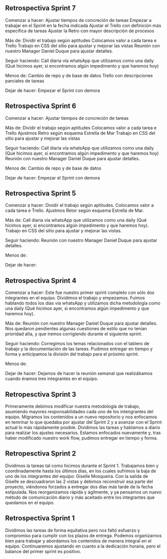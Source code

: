 ## Retrospectiva Sprint 7
Comenzar a hacer:
Ajustar tiempos de concreción de tareas
Empezar a trabajar en el Sprint en la fecha indicada
Ajustar el Trello con definición más específica de tareas
Ajustar la Retro con mayor descripción de procesos 

Más de: 
Dividir el trabajo según aptitudes
Colocamos valor a cada tarea e Trello
Trabajo en CSS del sitio para ajustar y mejorar las vistas
Reunión con nuestro Manager Daniel Duque para ajustar detalles.

Seguir haciendo: 
Call diaria vía whatsApp que utilizamos como una daily (Qué hicimos ayer, si encontramos algún impedimento y que haremos hoy) 

Menos de:
Cambio de repo y de base de datos
Trello con descripciones parciales de tareas

Dejar de hacer: 
Empezar el Sprint con demora


## Retrospectiva Sprint 6
Comenzar a hacer:
Ajustar tiempos de concreción de tareas

Más de: 
Dividir el trabajo según aptitudes
Colocamos valor a cada tarea e Trello
Ajustmos Retro según esquema Estrella de Mar
Trabajo en CSS del sitio para ajustar y mejorar las vistas

Seguir haciendo: 
Call diaria vía whatsApp que utilizamos como una daily (Qué hicimos ayer, si encontramos algún impedimento y que haremos hoy) 
Reunión con nuestro Manager Daniel Duque para ajustar detalles. 

Menos de:
Cambio de repo y de base de datos

Dejar de hacer: 
Empezar el Sprint con demora


## Retrospectiva Sprint 5
Comenzar a hacer: Dividir el trabajo según aptitudes. Colocamos valor a cada tarea e Trello. Ajustmos Retor según esquema Estrella de Mar. 

Más de: Call diaria vía whatsApp que utilizamos como una daily (Qué hicimos ayer, si encontramos algún impedimento y que haremos hoy). Trabajo en CSS del sitio para ajustar y mejorar las vistas.

Seguir haciendo: Reunión con nuestro Manager Daniel Duque para ajustar detalles. 

Menos de:

Dejar de hacer: 


## Retrospectiva Sprint 4
Comenzar a hacer: Este fue nuestro primer sprint completo con sólo dos integrantes en el equipo. Dividimos el trabajo y empezamos. Fuimos hablando todos los días vía whatsApp y utilizamos dicha metodología como una daily (Qué hicimos ayer, si encontramos algún impedimento y que haremos hoy). 

Más de: Reunión con nuestro Manager Daniel Duque para ajustar detalles. Nos quedaron pendientes algunas cuestiones de estilo que no tenían prioridad alta, y que iremos corrigiendo durante el siguiente sprint.

Seguir haciendo: Corregimos los temas relacionados con el tablero de trabajo y la documentación de las tareas. Pudimos entregar en tiempo y forma y anticipamos la división del trabajo para el próximo sprint.

Menos de:

Dejar de hacer: Dejamos de hacer la reunión semanal que realizábamos cuando éramos tres integrantes en el equipo.


## Retropesctiva Sprint 3
Primeramente debimos modificar nuestra metodología de trabajo, asumiendo mayores responsabilidades cada uno de los intengrantes del equipo. Migramos los contenidos a un nuevo repositorio y nos enfocamos en temrinar lo que quedaba por ajustar del Sprint 2 y a avanzar con el Sprint actual lo más rápidamente posible. Dividimos las tareas y hablamos a diario para realizar los ajustes necesarios. Estamos enfocados nuevamente y, tras haber modificado nuestro work flow, pudimos entregar en tiempo y forma.


## Retropesctiva Sprint 2
Dividimos la tareas tal como hicimos durante el Sprint 1. Trabajamos bien y coordinadamente hasta los últimos días, en los cuales sufrimos la baja de uno de los integrantes del equipo: Giselle Mosqueira. Con la salida de Giselle se descuadraron las 2 vistas y debimos reconstruir esa parte del proyecto, viéndonos forzados a entregar dos días más tarde de la fecha estipulada. Nos reorganizamos rápida y ágilmente, y ya pensamos un nuevo método de comunicación diario y más aceitado entre los integrantes que quedamos en el equipo.


## Retrospectiva Sprint 1
Dividimos las tareas de forma equitativa pero nos faltó esfuerzo y compromiso para cumplir con los plazos de entrega. Podemos organizarnos bien para trabajar y abordamos los contenidos de manera integral en el equipo. Continuaremos ajustando en cuanto a la dedicación horaria, pero el balance del primer sprint es positivo.
